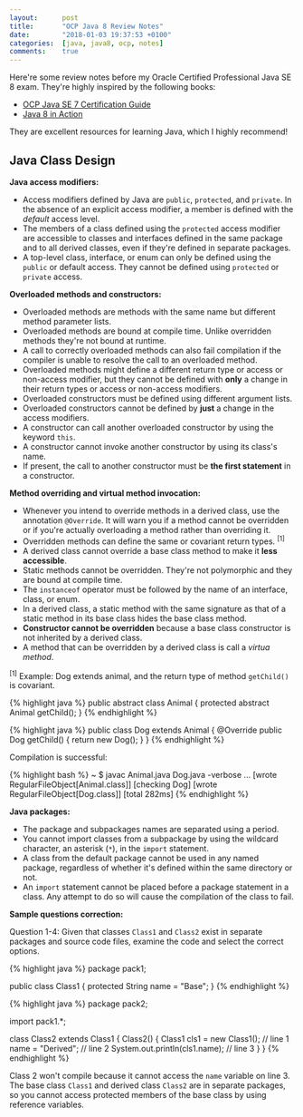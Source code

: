 ```yaml
---
layout:      post
title:       "OCP Java 8 Review Notes"
date:        "2018-01-03 19:37:53 +0100"
categories:  [java, java8, ocp, notes]
comments:    true
---
```


Here're some review notes before my Oracle Certified Professional Java SE 8
exam. They're highly inspired by the following books:

- [OCP Java SE 7 Certification Guide][ocp]
- [Java 8 in Action][java8]

They are excellent resources for learning Java, which I highly recommend!

## Java Class Design

**Java access modifiers:**

- Access modifiers defined by Java are `public`, `protected`, and `private`.
  In the absence of an explicit access modifier, a member is defined with the
  _default_ access level.
- The members of a class defined using the `protected` access modifier are
  accessible to classes and interfaces defined in the same package and to all
  derived classes, even if they're defined in separate packages.
- A top-level class, interface, or enum can only be defined using the `public`
  or default access. They cannot be defined using `protected` or `private`
  access.

**Overloaded methods and constructors:**

- Overloaded methods are methods with the same name but different method
  parameter lists.
- Overloaded methods are bound at compile time. Unlike overridden methods
  they're not bound at runtime.
- A call to correctly overloaded methods can also fail compilation if the
  compiler is unable to resolve the call to an overloaded method.
- Overloaded methods might define a different return type or access or
  non-access modifier, but they cannot be defined with **only** a change in
  their return types or access or non-access modifiers.
- Overloaded constructors must be defined using different argument lists.
- Overloaded constructors cannot be defined by **just** a change in the access
  modifiers.
- A constructor can call another overloaded constructor by using the keyword
  `this`.
- A constructor cannot invoke another constructor by using its class's name.
- If present, the call to another constructor must be **the first statement**
  in a constructor.

**Method overriding and virtual method invocation:**

- Whenever you intend to override methods in a derived class, use the
  annotation `@Override`. It will warn you if a method cannot be overridden or
  if you're actually overloading a method rather than overriding it.
- Overridden methods can define the same or covariant return types.
  <sup>[1]</sup>
- A derived class cannot override a base class method to make it **less
  accessible**.
- Static methods cannot be overridden. They're not polymorphic and they are
  bound at compile time.
- The `instanceof` operator must be followed by the name of an interface,
  class, or enum.
- In a derived class, a static method with the same signature as that of a
  static method in its base class hides the base class method.
- **Constructor cannot be overridden** because a base class constructor is not
  inherited by a derived class.
- A method that can be overridden by a derived class is call a _virtua method_.

<sup>[1]</sup> Example: Dog extends animal, and the return type of method
`getChild()` is covariant.

{% highlight java %}
public abstract class Animal {
  protected abstract Animal getChild();
}
{% endhighlight %}

{% highlight java %}
public class Dog extends Animal {
  @Override
  public Dog getChild() {
    return new Dog();
  }
}
{% endhighlight %}

Compilation is successful:

{% highlight bash %}
~ $ javac Animal.java Dog.java -verbose
...
[wrote RegularFileObject[Animal.class]]
[checking Dog]
[wrote RegularFileObject[Dog.class]]
[total 282ms]
{% endhighlight %}

**Java packages:**

- The package and subpackages names are separated using a period.
- You cannot import classes from a subpackage by using the wildcard character,
  an asterisk (`*`), in the `import` statement.
- A class from the default package cannot be used in any named package,
  regardless of whether it's defined within the same directory or not.
- An `import` statement cannot be placed before a package statement in a class.
  Any attempt to do so will cause the compilation of the class to fail.

**Sample questions correction:**

Question 1-4: Given that classes `Class1` and `Class2` exist in separate
packages and source code files, examine the code and select the correct options.

{% highlight java %}
package pack1;

public class Class1 {
  protected String name = "Base";
}
{% endhighlight %}

{% highlight java %}
package pack2;

import pack1.*;

class Class2 extends Class1 {
  Class2() {
    Class1 cls1 = new Class1();    // line 1
    name = "Derived";              // line 2
    System.out.println(cls1.name); // line 3
  }
}
{% endhighlight %}

Class 2 won't compile because it cannot access the `name` variable on line 3.
The base class `Class1` and derived class `Class2` are in separate packages, so
you cannot access protected members of the base class by using reference
variables.

[ocp]: https://www.manning.com/books/ocp-java-se-7-programmer-ii-certification-guide
[java8]: https://www.manning.com/books/java-8-in-action
